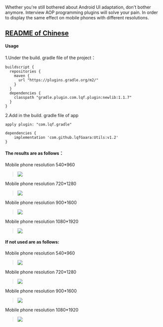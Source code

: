 Whether you're still bothered about Android UI adaptation, don't bother anymore. Interview AOP programming plugins will solve your pain. In order to display the same effect on mobile phones with different resolutions.

## [README of Chinese](README-CN)

#### Usage
1.Under the build. gradle file of the project：

```
buildscript {
  repositories {
    maven {
      url "https://plugins.gradle.org/m2/"
    }
  }
  dependencies {
    classpath "gradle.plugin.com.lqf.plugin:newlib:1.1.7"
  }
}
  ```
2.Add in the build. gradle file of app
```
apply plugin: "com.lqf.gradle"

dependencies {
    implementation 'com.github.lqfGaara:Utils:v1.2'
}
  ```
#### The results are as follows：
 Mobile phone resolution 540*960
>![](https://github.com/lqfGaara/AOPUiAdapter/blob/master/af540960.jpg)
 
 Mobile phone resolution 720*1280
>![](https://github.com/lqfGaara/AOPUiAdapter/blob/master/af7201280.jpg)

 Mobile phone resolution 900*1600
>![](https://github.com/lqfGaara/AOPUiAdapter/blob/master/af9001600.jpg)

 Mobile phone resolution 1080*1920
 >![](https://github.com/lqfGaara/AOPUiAdapter/blob/master/af10801920.jpg)
 #### If not used are as follows:
 Mobile phone resolution 540*960
 >![](https://github.com/lqfGaara/AOPUiAdapter/blob/master/bf540960.jpg)
 
 Mobile phone resolution 720*1280
 >![](https://github.com/lqfGaara/AOPUiAdapter/blob/master/bf540960.jpg)
 
 Mobile phone resolution 900*1600
>![](https://github.com/lqfGaara/AOPUiAdapter/blob/master/bf540960.jpg)

 Mobile phone resolution 1080*1920
>![](https://github.com/lqfGaara/AOPUiAdapter/blob/master/bf540960.jpg)
